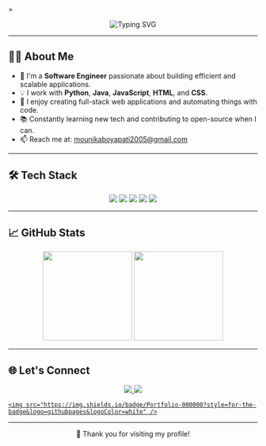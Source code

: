 =<!-- Profile Header -->
<p align="center">
  <img src="https://readme-typing-svg.herokuapp.com?font=Fira+Code&size=25&duration=3000&pause=1000&color=00F7FF&center=true&vCenter=true&width=435&lines=Hi+there+%F0%9F%91%8B%2C+I'm+Boyapati+Mounika!;Software+Engineer+%F0%9F%92%BB;Python+%7C+Java+%7C+JavaScript+Dev" alt="Typing SVG" />
</p>

---

## 👨‍💻 About Me

- 🔧 I'm a **Software Engineer** passionate about building efficient and scalable applications.
- 💡 I work with **Python**, **Java**, **JavaScript**, **HTML**, and **CSS**.
- 🚀 I enjoy creating full-stack web applications and automating things with code.
- 📚 Constantly learning new tech and contributing to open-source when I can.
- 📫 Reach me at: [mounikaboyapati2005@gmail.com](mailto:mounikaboyapati2005@gmail.com)

---

## 🛠️ Tech Stack

<p align="center">
  <img src="https://img.shields.io/badge/Python-14354C?style=for-the-badge&logo=python&logoColor=white"/>
  <img src="https://img.shields.io/badge/Java-ED8B00?style=for-the-badge&logo=openjdk&logoColor=white"/>
  <img src="https://img.shields.io/badge/HTML5-E34F26?style=for-the-badge&logo=html5&logoColor=white"/>
  <img src="https://img.shields.io/badge/CSS3-1572B6?style=for-the-badge&logo=css3&logoColor=white"/>
  <img src="https://img.shields.io/badge/JavaScript-F7DF1E?style=for-the-badge&logo=javascript&logoColor=black"/>
</p>

---

## 📈 GitHub Stats

<p align="center">
  <img src="https://github-readme-stats.vercel.app/api?username=your-username&show_icons=true&theme=tokyonight" height="180px"/>
  <img src="https://github-readme-stats.vercel.app/api/top-langs/?username=your-username&layout=compact&theme=tokyonight" height="180px"/>
</p>

---

## 🌐 Let's Connect

<p align="center">
  <a href="https://linkedin.com/in/mounika-boyapati" target="_blank">
    <img src="https://img.shields.io/badge/LinkedIn-0A66C2?style=for-the-badge&logo=linkedin&logoColor=white" />
  </a>
  <a href="mailto:mounikaboyapati2005@gmail.com">
    <img src="https://img.shields.io/badge/Gmail-D14836?style=for-the-badge&logo=gmail&logoColor=white" />
  </a>
<a href="https://https://vercel.com/mounika-boyapatis-projects/personalportfolio-g24f/DcjVyEi2LqLVkdWdrMbVmMfWxXtd" target="_blank">

    <img src="https://img.shields.io/badge/Portfolio-000000?style=for-the-badge&logo=githubpages&logoColor=white" />
  </a>
</p>

---

<p align="center">🚀 Thank you for visiting my profile!</p>
